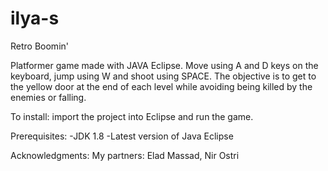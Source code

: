 # ilya-s
Retro Boomin'

Platformer game made with JAVA Eclipse.
Move using A and D keys on the keyboard, jump using W and shoot using SPACE. 
The objective is to get to the yellow door at the end of each level while avoiding being killed by the enemies or falling.

To install: import the project into Eclipse and run the game.

Prerequisites:
-JDK 1.8
-Latest version of Java Eclipse

Acknowledgments:
My partners: Elad Massad, Nir Ostri
